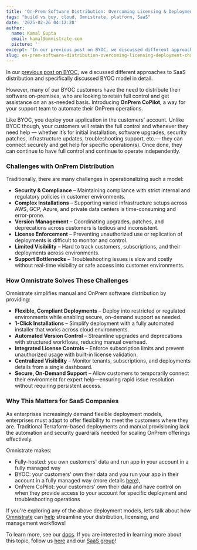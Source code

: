 ```yaml
---
title: 'On-Prem Software Distribution: Overcoming Licensing & Deployment Challenges'
tags: "build vs buy, cloud, Omnistrate, platform, SaaS"
date: '2025-02-26 04:12:28'
author:
  name: Kamal Gupta
  email: kamal@omnistrate.com
  picture: ''
excerpt: 'In our previous post on BYOC, we discussed different approaches to SaaS distribution and specifically discussed BYOC model in detail.'
slug: on-prem-software-distribution-overcoming-licensing-deployment-challenges
---
```


In our [previous post on BYOC][1], we discussed different approaches to SaaS distribution and specifically discussed BYOC model in detail. 

However, many of our BYOC customers have the need to distribute their software on-premises, who are looking to retain full control and get assistance on an as-needed basis. Introducing **OnPrem CoPilot**, a way for your support team to automate their OnPrem operations. 

Like BYOC, you deploy your application in the customers' account. Unlike BYOC though, your customers will retain the full control and whenever they need help — whether it’s for initial installation, software upgrades, security patches, infrastructure updates, troubleshooting support, etc.— they can connect securely and get help for specific operation(s). Once done, they can continue to have full control and continue to operate independently.


### Challenges with OnPrem Distribution

Traditionally, there are many challenges in operationalizing such a model:

- **Security & Compliance** – Maintaining compliance with strict internal and regulatory policies in customer environments.
- **Complex Installations** – Supporting varied infrastructure setups across AWS, GCP, Azure, and private data centers is time-consuming and error-prone.
- **Version Management** – Coordinating upgrades, patches, and deprecations across customers is tedious and inconsistent.
- **License Enforcement** – Preventing unauthorized use or replication of deployments is difficult to monitor and control.
- **Limited Visibility** – Hard to track customers, subscriptions, and their deployments across environments.
- **Support Bottlenecks** – Troubleshooting issues is slow and costly without real-time visibility or safe access into customer environments.


### How Omnistrate Solves These Challenges

Omnistrate simplifies manual and OnPrem software distribution by providing:

- **Flexible, Compliant Deployments** – Deploy into restricted or regulated environments while enabling secure, on-demand support as needed.
- **1-Click Installations** – Simplify deployment with a fully automated installer that works across cloud environments.
- **Automated Version Control** – Streamline upgrades and deprecations with structured workflows, reducing manual overhead.
- **Integrated License Controls** – Enforce subscription limits and prevent unauthorized usage with built-in license validation.
- **Centralized Visibility** – Monitor tenants, subscriptions, and deployments details from a single dashboard.
- **Secure, On-Demand Support** – Allow customers to temporarily connect their environment for expert help—ensuring rapid issue resolution without requiring persistent access.



### Why This Matters for SaaS Companies

As enterprises increasingly demand flexible deployment models, enterprises must adapt to offer flexibility to meet the customers where they are. Traditional Terraform-based deployments and manual provisioning lack the automation and security guardrails needed for scaling OnPrem offerings effectively.

Omnistrate makes:

 - Fully-hosted: you own customers' data and run app in your account in a fully managed way
 - BYOC: your customers' own their data and you run your app in their account in a fully managed way (more details [here][1]), 
 - OnPrem CoPilot: your customers' own their data and have control on when they provide access to your account for specific deployment and troubleshooting operations

If you're exploring any of the above deployment models, let’s talk about how [Omnistrate][2] can [help][4] streamline your distribution, licensing, and management workflows!

To learn more, see our [docs][3]. If you are interested in learning more about this topic, follow us [here][5] and our [SaaS group][6]!

  [1]: https://blog.omnistrate.com/posts/125
  [2]: https://omnistrate.com/
  [3]: https://docs.omnistrate.com/
  [4]: https://omnistrate.com/contact
  [5]: https://www.linkedin.com/company/omnistrate
  [6]: https://www.linkedin.com/groups/9880017/

